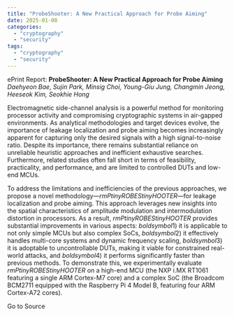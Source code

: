 ```yaml
---
title: "ProbeShooter: A New Practical Approach for Probe Aiming"
date: 2025-01-08
categories: 
  - "cryptography"
  - "security"
tags: 
  - "cryptography"
  - "security"
---
```


ePrint Report: **ProbeShooter: A New Practical Approach for Probe Aiming**  
_Daehyeon Bae, Sujin Park, Minsig Choi, Young-Giu Jung, Changmin Jeong, Heeseok Kim, Seokhie Hong_

Electromagnetic side-channel analysis is a powerful method for monitoring processor activity and compromising cryptographic systems in air-gapped environments. As analytical methodologies and target devices evolve, the importance of leakage localization and probe aiming becomes increasingly apparent for capturing only the desired signals with a high signal-to-noise ratio. Despite its importance, there remains substantial reliance on unreliable heuristic approaches and inefficient exhaustive searches. Furthermore, related studies often fall short in terms of feasibility, practicality, and performance, and are limited to controlled DUTs and low-end MCUs.  
  
To address the limitations and inefficiencies of the previous approaches, we propose a novel methodology―${rm P{tiny ROBE}S{tiny HOOTER}}$―for leakage localization and probe aiming. This approach leverages new insights into the spatial characteristics of amplitude modulation and intermodulation distortion in processors. As a result, ${rm P{tiny ROBE}S{tiny HOOTER}}$ provides substantial improvements in various aspects: $boldsymbol 1)$ it is applicable to not only simple MCUs but also complex SoCs, $boldsymbol 2)$ it effectively handles multi-core systems and dynamic frequency scaling, $boldsymbol 3)$ it is adoptable to uncontrollable DUTs, making it viable for constrained real-world attacks, and $boldsymbol 4)$ it performs significantly faster than previous methods. To demonstrate this, we experimentally evaluate ${rm P{tiny ROBE}S{tiny HOOTER}}$ on a high-end MCU (the NXP i.MX RT1061 featuring a single ARM Cortex-M7 core) and a complex SoC (the Broadcom BCM2711 equipped with the Raspberry Pi 4 Model B, featuring four ARM Cortex-A72 cores).

Go to Source
